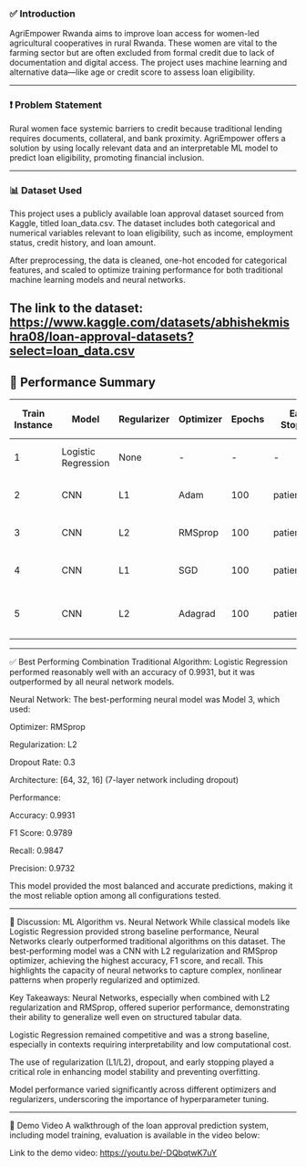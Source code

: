
### ✅ **Introduction**

AgriEmpower Rwanda aims to improve loan access for women-led agricultural cooperatives in rural Rwanda. These women are vital to the farming sector but are often excluded from formal credit due to lack of documentation and digital access. The project uses machine learning and alternative data—like age or credit score to assess loan eligibility.

---

### ❗ **Problem Statement**

Rural women face systemic barriers to credit because traditional lending requires documents, collateral, and bank proximity. AgriEmpower offers a solution by using locally relevant data and an interpretable ML model to predict loan eligibility, promoting financial inclusion.


---

### 📊 Dataset Used

This project uses a publicly available loan approval dataset sourced from Kaggle, titled loan_data.csv. The dataset includes both categorical and numerical variables relevant to loan eligibility, such as income, employment status, credit history, and loan amount.

After preprocessing, the data is cleaned, one-hot encoded for categorical features, and scaled to optimize training performance for both traditional machine learning models and neural networks.

The link to the dataset: https://www.kaggle.com/datasets/abhishekmishra08/loan-approval-datasets?select=loan_data.csv
---

## 📌 Performance Summary




| Train Instance | Model               | Regularizer | Optimizer | Epochs | Early Stopping | Number of Layers | Dropout Rate | Accuracy | F1 Score | Recall | Precision | Notes                           |
| -------------- | ------------------- | ----------- | --------- | ------ | -------------- | ---------------- | ------------ | -------- | -------- | ------ | --------- | ------------------------------- |
| 1              | Logistic Regression | None        | -         | -      | -              | -                | -            | 0.9264   | 0.7782   | 0.7881 | 0.7686    | Baseline traditional model      |
| 2              | CNN                 | L1          | Adam      | 100    | patience=12    | 7                | 0.3          | 0.9794   | 0.9378   | 0.9458 | 0.9300    | Strong performance, L1 + Adam   |
| 3              | CNN                 | L2          | RMSprop   | 100    | patience=12    | 7                | 0.3          | 0.9931   | 0.9789   | 0.9847 | 0.9732    | Highest recall, L2 + RMSprop    |
| 4              | CNN                 | L1          | SGD       | 100    | patience=12    | 7                | 0.3          | 0.9631   | 0.8807   | 0.8322 | 0.9352    | Lower recall, good precision    |
| 5              | CNN                 | L2          | Adagrad   | 100    | patience=12    | 7                | 0.3          | 0.9856   | 0.9554   | 0.9441 | 0.9679    | High precision, stable F1 score |


---

✅ Best Performing Combination
Traditional Algorithm: Logistic Regression performed reasonably well with an accuracy of 0.9931, but it was outperformed by all neural network models.

Neural Network: The best-performing neural model was Model 3, which used:

Optimizer: RMSprop

Regularization: L2

Dropout Rate: 0.3

Architecture: [64, 32, 16] (7-layer network including dropout)

Performance:

Accuracy: 0.9931

F1 Score: 0.9789

Recall: 0.9847

Precision: 0.9732

This model provided the most balanced and accurate predictions, making it the most reliable option among all configurations tested.

---

🔬 Discussion: ML Algorithm vs. Neural Network
While classical models like Logistic Regression provided strong baseline performance, Neural Networks clearly outperformed traditional algorithms on this dataset. The best-performing model was a CNN with L2 regularization and RMSprop optimizer, achieving the highest accuracy, F1 score, and recall. This highlights the capacity of neural networks to capture complex, nonlinear patterns when properly regularized and optimized.

Key Takeaways:
Neural Networks, especially when combined with L2 regularization and RMSprop, offered superior performance, demonstrating their ability to generalize well even on structured tabular data.

Logistic Regression remained competitive and was a strong baseline, especially in contexts requiring interpretability and low computational cost.

The use of regularization (L1/L2), dropout, and early stopping played a critical role in enhancing model stability and preventing overfitting.

Model performance varied significantly across different optimizers and regularizers, underscoring the importance of hyperparameter tuning.

---

🎥 Demo Video
A walkthrough of the loan approval prediction system, including model training, evaluation is available in the video below:

Link to the demo video: https://youtu.be/-DQbqtwK7uY

